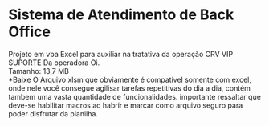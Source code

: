 # Sistema de Atendimento de Back Office
Projeto em vba Excel para auxiliar na tratativa da operação CRV VIP SUPORTE Da operadora Oi. <br/>
Tamanho: 13,7 MB <br/>
*Baixe O Arquivo xlsm que obviamente é compativel somente com excel, onde nele você consegue agilisar tarefas repetitivas do dia a dia, contém tambem uma vasta quantidade de funcionalidades. importante ressaltar que deve-se habilitar macros ao habrir e marcar como arquivo seguro para poder disfrutar da planilha. <br/>


